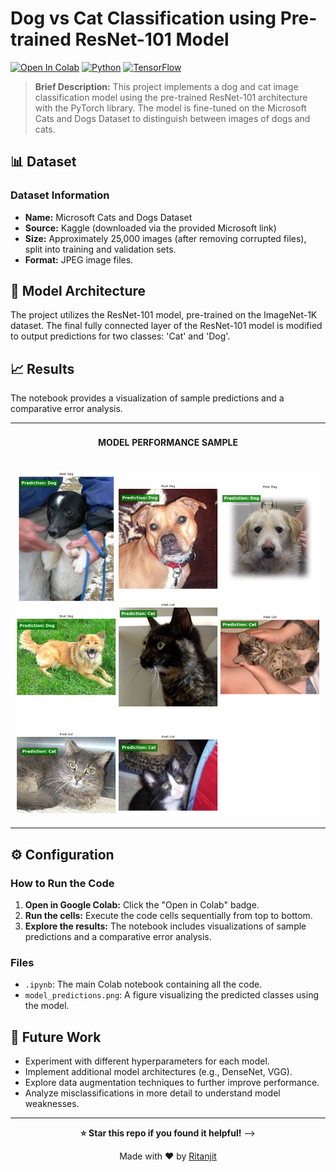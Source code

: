 # Dog vs Cat Classification using Pre-trained ResNet-101 Model

[![Open In Colab](https://colab.research.google.com/assets/colab-badge.svg)](https://colab.research.google.com/drive/1Cyb6FjNJaAT61Jsqgp5ito4iGg0-75Yv?usp=sharing)
[![Python](https://img.shields.io/badge/Python_3.9_+-3776AB?logo=python&logoColor=FF6F00)](https://www.python.org/downloads/)
[![TensorFlow](https://img.shields.io/badge/TensorFlow-2.0+-FF6F00?logo=tensorflow)](https://tensorflow.org)

<!--
[![PyTorch](https://img.shields.io/badge/PyTorch-2.0+-EE4C2C?logo=pytorch)](https://pytorch.org)
-->


> **Brief Description:** This project implements a dog and cat image classification model using the pre-trained ResNet-101 architecture with the PyTorch library. The model is fine-tuned on the Microsoft Cats and Dogs Dataset to distinguish between images of dogs and cats.


## 📊 Dataset

### Dataset Information

- **Name:** Microsoft Cats and Dogs Dataset
- **Source:** Kaggle (downloaded via the provided Microsoft link)
- **Size:** Approximately 25,000 images (after removing corrupted files), split into training and validation sets.
- **Format:** JPEG image files.

## 🧠 Model Architecture

The project utilizes the ResNet-101 model, pre-trained on the ImageNet-1K dataset. The final fully connected layer of the ResNet-101 model is modified to output predictions for two classes: 'Cat' and 'Dog'.


## 📈 Results

The notebook provides a visualization of sample predictions and a comparative error analysis.

<table>

<tr>
<td align="center">

#### MODEL PERFORMANCE SAMPLE

</td>

</tr>

<tr>
<td>

![Performance Comparison](https://raw.githubusercontent.com/ritanjit/Dog_vs_Cat_ResNet101/main/model_predictions.png) 

</td>
</tr>
</table>


## ⚙️ Configuration

### How to Run the Code

1.  **Open in Google Colab:** Click the "Open in Colab" badge.
2.  **Run the cells:** Execute the code cells sequentially from top to bottom.
3.  **Explore the results:** The notebook includes visualizations of sample predictions and a comparative error analysis.
### Files

*   `.ipynb`: The main Colab notebook containing all the code.
*   `model_predictions.png`: A figure visualizing the predicted classes using the model.

## 🚀 Future Work

*   Experiment with different hyperparameters for each model.
*   Implement additional model architectures (e.g., DenseNet, VGG).
*   Explore data augmentation techniques to further improve performance.
*   Analyze misclassifications in more detail to understand model weaknesses.

---

<div align="center">

**⭐ Star this repo if you found it helpful!**
-->

Made with ❤️ by [Ritanjit](https://github.com/ritanjit)

</div>
